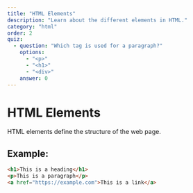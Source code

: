 ```yaml
---
title: "HTML Elements"
description: "Learn about the different elements in HTML."
category: "html"
order: 2
quiz:
  - question: "Which tag is used for a paragraph?"
    options:
      - "<p>"
      - "<h1>"
      - "<div>"
    answer: 0
---
```


# HTML Elements

HTML elements define the structure of the web page.  

## Example:

```html
<h1>This is a heading</h1>
<p>This is a paragraph</p>
<a href="https://example.com">This is a link</a>
